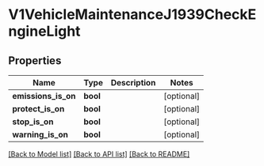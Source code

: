 # V1VehicleMaintenanceJ1939CheckEngineLight

## Properties
Name | Type | Description | Notes
------------ | ------------- | ------------- | -------------
**emissions_is_on** | **bool** |  | [optional] 
**protect_is_on** | **bool** |  | [optional] 
**stop_is_on** | **bool** |  | [optional] 
**warning_is_on** | **bool** |  | [optional] 

[[Back to Model list]](../../README.md#documentation-for-models) [[Back to API list]](../../README.md#documentation-for-api-endpoints) [[Back to README]](../../README.md)

